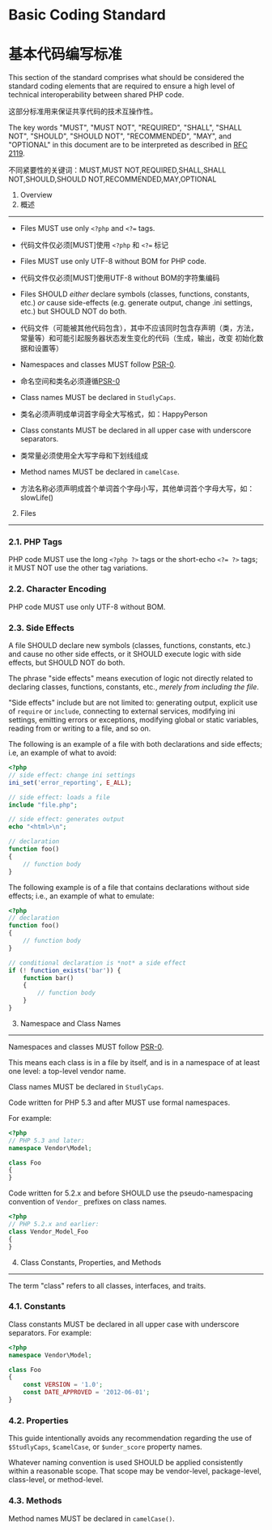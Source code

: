 Basic Coding Standard
=====================
基本代码编写标准
=====================

This section of the standard comprises what should be considered the standard
coding elements that are required to ensure a high level of technical
interoperability between shared PHP code.


这部分标准用来保证共享代码的技术互操作性。


The key words "MUST", "MUST NOT", "REQUIRED", "SHALL", "SHALL NOT", "SHOULD",
"SHOULD NOT", "RECOMMENDED", "MAY", and "OPTIONAL" in this document are to be
interpreted as described in [RFC 2119][].


不同紧要性的关键词：MUST,MUST NOT,REQUIRED,SHALL,SHALL NOT,SHOULD,SHOULD NOT,RECOMMENDED,MAY,OPTIONAL

[RFC 2119]: http://www.ietf.org/rfc/rfc2119.txt
[PSR-0]: https://github.com/php-fig/fig-standards/blob/master/accepted/PSR-0.md


1. Overview
1. 概述
-----------

- Files MUST use only `<?php` and `<?=` tags.
- 代码文件仅必须[MUST]使用 `<?php` 和 `<?=` 标记

- Files MUST use only UTF-8 without BOM for PHP code.
- 代码文件仅必须[MUST]使用UTF-8 without BOM的字符集编码

- Files SHOULD *either* declare symbols (classes, functions, constants, etc.)
  *or* cause side-effects (e.g. generate output, change .ini settings, etc.)
  but SHOULD NOT do both.
- 代码文件（可能被其他代码包含），其中不应该同时包含存声明（类，方法，常量等）和可能引起服务器状态发生变化的代码（生成，输出，改变 初始化数据和设置等）

- Namespaces and classes MUST follow [PSR-0][].
- 命名空间和类名必须遵循[PSR-0]

- Class names MUST be declared in `StudlyCaps`.
- 类名必须声明成单词首字母全大写格式，如：HappyPerson

- Class constants MUST be declared in all upper case with underscore separators.
- 类常量必须使用全大写字母和下划线组成

- Method names MUST be declared in `camelCase`.
- 方法名称必须声明成首个单词首个字母小写，其他单词首个字母大写，如：slowLife()

2. Files
--------

### 2.1. PHP Tags

PHP code MUST use the long `<?php ?>` tags or the short-echo `<?= ?>` tags; it
MUST NOT use the other tag variations.

### 2.2. Character Encoding

PHP code MUST use only UTF-8 without BOM.

### 2.3. Side Effects

A file SHOULD declare new symbols (classes, functions, constants,
etc.) and cause no other side effects, or it SHOULD execute logic with side
effects, but SHOULD NOT do both.

The phrase "side effects" means execution of logic not directly related to
declaring classes, functions, constants, etc., *merely from including the
file*.

"Side effects" include but are not limited to: generating output, explicit
use of `require` or `include`, connecting to external services, modifying ini
settings, emitting errors or exceptions, modifying global or static variables,
reading from or writing to a file, and so on.

The following is an example of a file with both declarations and side effects;
i.e, an example of what to avoid:

```php
<?php
// side effect: change ini settings
ini_set('error_reporting', E_ALL);

// side effect: loads a file
include "file.php";

// side effect: generates output
echo "<html>\n";

// declaration
function foo()
{
    // function body
}
```

The following example is of a file that contains declarations without side
effects; i.e., an example of what to emulate:

```php
<?php
// declaration
function foo()
{
    // function body
}

// conditional declaration is *not* a side effect
if (! function_exists('bar')) {
    function bar()
    {
        // function body
    }
}
```


3. Namespace and Class Names
----------------------------

Namespaces and classes MUST follow [PSR-0][].

This means each class is in a file by itself, and is in a namespace of at
least one level: a top-level vendor name.

Class names MUST be declared in `StudlyCaps`.

Code written for PHP 5.3 and after MUST use formal namespaces.

For example:

```php
<?php
// PHP 5.3 and later:
namespace Vendor\Model;

class Foo
{
}
```

Code written for 5.2.x and before SHOULD use the pseudo-namespacing convention
of `Vendor_` prefixes on class names.

```php
<?php
// PHP 5.2.x and earlier:
class Vendor_Model_Foo
{
}
```

4. Class Constants, Properties, and Methods
-------------------------------------------

The term "class" refers to all classes, interfaces, and traits.

### 4.1. Constants

Class constants MUST be declared in all upper case with underscore separators.
For example:

```php
<?php
namespace Vendor\Model;

class Foo
{
    const VERSION = '1.0';
    const DATE_APPROVED = '2012-06-01';
}
```

### 4.2. Properties

This guide intentionally avoids any recommendation regarding the use of
`$StudlyCaps`, `$camelCase`, or `$under_score` property names.

Whatever naming convention is used SHOULD be applied consistently within a
reasonable scope. That scope may be vendor-level, package-level, class-level,
or method-level.

### 4.3. Methods

Method names MUST be declared in `camelCase()`.
